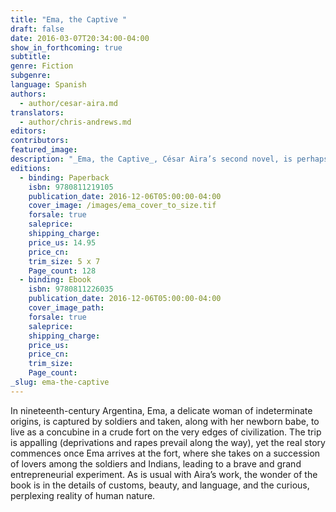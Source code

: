 ```yaml
---
title: "Ema, the Captive "
draft: false
date: 2016-03-07T20:34:00-04:00
show_in_forthcoming: true
subtitle:
genre: Fiction
subgenre:
language: Spanish
authors:
  - author/cesar-aira.md
translators:
  - author/chris-andrews.md
editors:
contributors:
featured_image:
description: "_Ema, the Captive_, César Aira’s second novel, is perhaps closest in style to his popular _Episode in the Life of a Landscape Painter_ and _The Hare_ "
editions:
  - binding: Paperback
    isbn: 9780811219105
    publication_date: 2016-12-06T05:00:00-04:00
    cover_image: /images/ema_cover_to_size.tif
    forsale: true
    saleprice:
    shipping_charge:
    price_us: 14.95
    price_cn:
    trim_size: 5 x 7
    Page_count: 128
  - binding: Ebook
    isbn: 9780811226035
    publication_date: 2016-12-06T05:00:00-04:00
    cover_image_path:
    forsale: true
    saleprice:
    shipping_charge:
    price_us:
    price_cn:
    trim_size:
    Page_count:
_slug: ema-the-captive
---
```


In nineteenth-century Argentina, Ema, a delicate woman of indeterminate origins, is captured by soldiers and taken, along with her newborn babe, to live as a concubine in a crude fort on the very edges of civilization. The trip is appalling (deprivations and rapes prevail along the way), yet the real story commences once Ema arrives at the fort, where she takes on a succession of lovers among the soldiers and Indians, leading to a brave and grand entrepreneurial experiment. As is usual with Aira’s work, the wonder of the book is in the details of customs, beauty, and language, and the curious, perplexing reality of human nature.


